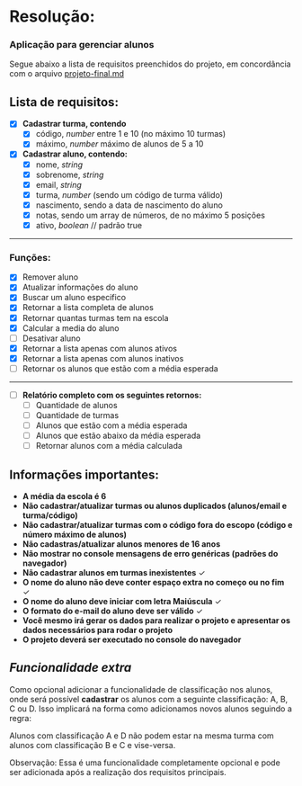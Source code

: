 
# Resolução:
### Aplicação para gerenciar alunos

Segue abaixo a lista de requisitos preenchidos do projeto, em concordância com o arquivo [projeto-final.md](https://github.com/IMenezes-GH/desafio-final_logica/blob/main/projeto-final.md)

## Lista de requisitos:
- [x] **Cadastrar turma, contendo**
	- [x] código, *number* entre 1 e 10 (no máximo 10 turmas)
	- [x] máximo, *number* máximo de alunos de 5 a 10

- [x] **Cadastrar aluno, contendo:**
	- [x] nome, *string*
	- [x] sobrenome, *string*
	- [x] email, *string*
	- [x] turma, *number* (sendo um código de turma válido)
	- [x] nascimento, sendo a data de nascimento do aluno
	- [x] notas, sendo um array de números, de no máximo 5 posições
	- [x] ativo, *boolean* // padrão true
----------------------
### Funções:
- [x] Remover aluno
- [x] Atualizar informações do aluno
- [x] Buscar um aluno especifico
- [x] Retornar a lista completa de alunos
- [x] Retornar quantas turmas tem na escola
- [x] Calcular a media do aluno
- [ ] Desativar aluno
- [x] Retornar a lista apenas com alunos ativos
- [x] Retornar a lista apenas com alunos inativos
- [ ] Retornar os alunos que estão com a média esperada
----------------------
- [ ] **Relatório completo com os seguintes retornos:**
	- [ ] Quantidade de alunos
	- [ ] Quantidade de turmas
	- [ ] Alunos que estão com a média esperada
	- [ ] Alunos que estão abaixo da média esperada
	- [ ] Retornar alunos com a média calculada

## Informações importantes:


- **A média da escola é 6**
- **Não cadastrar/atualizar turmas ou alunos duplicados (alunos/email e turma/código)**
- **Não cadastrar/atualizar turmas com o código fora do escopo (código e número máximo de alunos)**
- **Não cadastras/atualizar alunos menores de 16 anos**
- **Não mostrar no console mensagens de erro genéricas (padrões do navegador)**
- **Não cadastrar alunos em turmas inexistentes** ✓
- **O nome do aluno não deve conter espaço extra no começo ou no fim** ✓
- **O nome do aluno deve iniciar com letra Maiúscula** ✓
- **O formato do e-mail do aluno deve ser válido** ✓
- **Você mesmo irá gerar os dados para realizar o projeto e apresentar os dados necessários para rodar o projeto**
- **O projeto deverá ser executado no console do navegador**


## ***Funcionalidade extra***

Como opcional adicionar a funcionalidade de classificação nos alunos, onde será possível **cadastrar** os alunos com a seguinte classificação: A, B, C ou D. Isso implicará na forma como adicionamos novos alunos seguindo a regra:

Alunos com classificação A e D não podem estar na mesma turma com alunos com classificação B e C e vise-versa.

Observação: Essa é uma funcionalidade completamente opcional e pode ser adicionada após a realização dos requisitos principais.